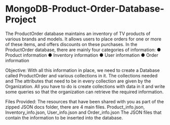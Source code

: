 # MongoDB-Product-Order-Database-Project

The ProductOrder database maintains an inventory of TV products of
various brands and models. It allows users to place orders for one or more of
these items, and offers discounts on these purchases.
In the ProductOrder database, there are mainly four categories of information:
● Product information
● Inventory information
● User information
● Order information

Objective:
With all this information in place, we need to create a Database called
ProductOrder and various collections in it. The collections needed and
The attributes that need to be in every collection are given by the Organization.
All you have to do is create collections with data in it and write some queries so
that the organization can retrieve the required information.

Files Provided:
The resources that have been shared with you as part of the zipped JSON docs
folder, there are 4 main files.
Product_info.json, 
Inventory_info.json, 
User_info.json and 
Order_info.json
The JSON files that contain the information to be inserted into the database.
